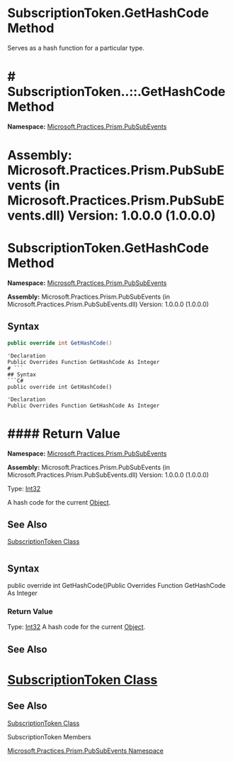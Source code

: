 # SubscriptionToken.GetHashCode Method

Serves as a hash function for a particular type.

# # SubscriptionToken..::.GetHashCode Method

 **Namespace:** [Microsoft.Practices.Prism.PubSubEvents](https://msdn.microsoft.com/en-us/library/microsoft.practices.prism.pubsubevents(v=pandp.50))
#  **Assembly:** Microsoft.Practices.Prism.PubSubEvents (in Microsoft.Practices.Prism.PubSubEvents.dll) Version: 1.0.0.0 (1.0.0.0)
# SubscriptionToken.GetHashCode Method


**Namespace:** [Microsoft.Practices.Prism.PubSubEvents](https://msdn.microsoft.com/n:microsoft.practices.prism.pubsubevents)

**Assembly:** Microsoft.Practices.Prism.PubSubEvents (in Microsoft.Practices.Prism.PubSubEvents.dll) Version: 1.0.0.0 (1.0.0.0)

## Syntax

```C#
public override int GetHashCode()
```

```VB
'Declaration
Public Overrides Function GetHashCode As Integer
# ```
## Syntax
```C#
public override int GetHashCode()
```

```VB
'Declaration
Public Overrides Function GetHashCode As Integer
```

# #### Return Value
**Namespace:** [Microsoft.Practices.Prism.PubSubEvents](https://msdn.microsoft.com/library/microsoft.practices.prism.pubsubevents)
**Assembly:** Microsoft.Practices.Prism.PubSubEvents (in Microsoft.Practices.Prism.PubSubEvents.dll) Version: 1.0.0.0 (1.0.0.0)

Type: [Int32](http://msdn2.microsoft.com/en-us/library/td2s409d)

A hash code for the current [Object](http://msdn2.microsoft.com/en-us/library/e5kfa45b).

## See Also

[SubscriptionToken Class](https://msdn.microsoft.com/en-us/library/microsoft.practices.prism.pubsubevents.subscriptiontoken(v=pandp.50))
# 
## Syntax


public override int GetHashCode()Public Overrides Function GetHashCode As Integer
### Return Value

Type: [Int32](http://msdn.microsoft.com/en-us/library/td2s409d)
A hash code for the current [Object](http://msdn.microsoft.com/en-us/library/e5kfa45b).

## See Also
# [SubscriptionToken Class](https://msdn.microsoft.com/en-us/library/microsoft.practices.prism.pubsubevents.subscriptiontoken(v=pandp.50))
## See Also

[SubscriptionToken Class](https://msdn.microsoft.com/library/microsoft.practices.prism.pubsubevents.subscriptiontoken)

SubscriptionToken Members

[Microsoft.Practices.Prism.PubSubEvents Namespace](https://msdn.microsoft.com/en-us/library/microsoft.practices.prism.pubsubevents(v=pandp.50))
